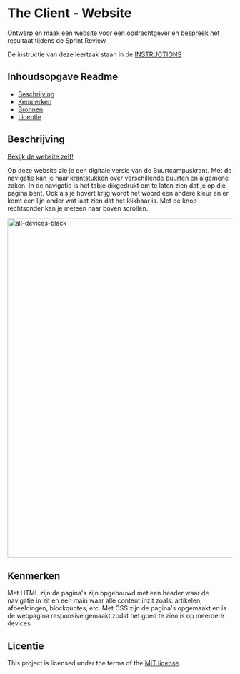# The Client - Website

Ontwerp en maak een website voor een opdrachtgever en bespreek het resultaat tijdens de Sprint Review.

De instructie van deze leertaak staan in de [INSTRUCTIONS](https://github.com/fdnd-task/the-client-website/blob/main/docs/INSTRUCTIONS.md)



## Inhoudsopgave Readme

  * [Beschrijving](#beschrijving)
  * [Kenmerken](#kenmerken)
  * [Bronnen](#bronnen)
  * [Licentie](#licentie)

## Beschrijving
<!-- In de Beschrijving staat hoe je project er uit ziet, hoe het werkt en wat je er mee kan. -->
<!-- Voeg een mooie poster visual toe 📸 -->
<!-- Voeg een link toe naar Github Pages 🌐-->
[Bekijk de website zelf!]([file:///C:/Users/jaasi/OneDrive/Documenten/GitHub/-Sprint-02---The-Client/index.html](https://jasinahmed.github.io/Sprint-02---The-Client/))

Op deze website zie je een digitale versie van de Buurtcampuskrant. Met de navigatie kan je naar krantstukken over verschillende buurten en algemene zaken. In de navigatie is het tabje dikgedrukt om te laten zien dat je op die pagina bent. Ook als je hovert krijg wordt het woord een andere kleur en er komt een lijn onder wat laat zien dat het klikbaar is. Met de knop rechtsonder kan je meteen naar boven scrollen.

<img width="1800" height="760" alt="all-devices-black" src="https://github.com/user-attachments/assets/2eb65d22-435d-4fe6-b7a6-8240fb6b92e3" />


## Kenmerken
<!-- Bij Kenmerken staat welke technieken zijn gebruikt en hoe. Wat is de HTML structuur? Wat zijn de belangrijkste dingen in CSS? Wat is er met Javascript gedaan en hoe? Misschien heb je een framwork of library gebruikt? -->
Met HTML zijn de pagina's zijn opgebouwd met een header waar de navigatie in zit en een main waar alle content inzit zoals: artikelen, afbeeldingen, blockquotes, etc. Met CSS zijn de pagina's opgemaakt en is de webpagina responsive gemaakt zodat het goed te zien is op meerdere devices.


## Licentie

This project is licensed under the terms of the [MIT license](./LICENSE).
